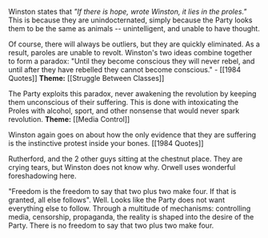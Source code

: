 Winston states that *"If there is hope, wrote Winston, it lies in the proles."*
This is because they are unindocternated, simply because the Party looks them to be the same as animals -- unintelligent, and unable to have thought.

Of course, there will always be outliers, but they are quickly eliminated. As a result, paroles are unable to revolt. Winston's two ideas combine together to form a paradox: 
"Until they become conscious they will never rebel, and until after they have rebelled they cannot become conscious." - [[1984 Quotes]]
**Theme:** [[Struggle Between Classes]]

The Party exploits this paradox, never awakening the revolution by keeping them unconscious of their suffering. This is done with intoxicating the Proles with alcohol, sport, and other nonsense that would never spark revolution. 
**Theme:** [[Media Control]]

Winston again goes on about how the only evidence that they are suffering is the instinctive protest inside your bones. [[1984 Quotes]]

Rutherford, and the 2 other guys sitting at the chestnut place. They are crying tears, but Winston does not know why. Orwell uses wonderful foreshadowing here.

"Freedom is the freedom to say that two plus two make four. If that is granted, all else follows". Well. Looks like the Party does not want everything else to follow. Through a multitude of mechanisms: controlling media, censorship, propaganda, the reality is shaped into the desire of the Party. There is no freedom to say that two plus two make four. 